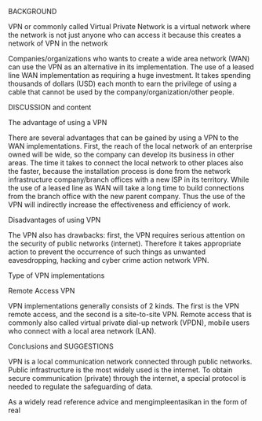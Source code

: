 BACKGROUND

VPN or commonly called Virtual Private Network is a virtual network where the network is not just anyone who can access it because this creates a network of VPN in the network



Companies/organizations who wants to create a wide area network (WAN) can use the VPN as an alternative in its implementation. The use of a leased line WAN implementation as requiring a huge investment. It takes spending thousands of dollars (USD) each month to earn the privilege of using a cable that cannot be used by the company/organization/other people.



DISCUSSION and content



The advantage of using a VPN

There are several advantages that can be gained by using a VPN to the WAN implementations. First, the reach of the local network of an enterprise owned will be wide, so the company can develop its business in other areas. The time it takes to connect the local network to other places also the faster, because the installation process is done from the network infrastructure company/branch offices with a new ISP in its territory. While the use of a leased line as WAN will take a long time to build connections from the branch office with the new parent company. Thus the use of the VPN will indirectly increase the effectiveness and efficiency of work.

Disadvantages of using VPN

The VPN also has drawbacks: first, the VPN requires serious attention on the security of public networks (internet). Therefore it takes appropriate action to prevent the occurrence of such things as unwanted eavesdropping, hacking and cyber crime action network VPN.



Type of VPN implementations

Remote Access VPN

VPN implementations generally consists of 2 kinds. The first is the VPN remote access, and the second is a site-to-site VPN. Remote access that is commonly also called virtual private dial-up network (VPDN), mobile users who connect with a local area network (LAN).



Conclusions and SUGGESTIONS



VPN is a local communication network connected through public networks. Public infrastructure is the most widely used is the internet. To obtain secure communication (private) through the internet, a special protocol is needed to regulate the safeguarding of data.

As a widely read reference advice and mengimpleentasikan in the form of real
